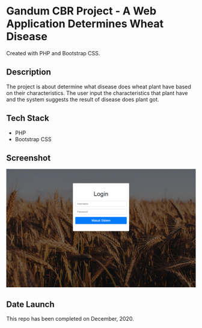 # Gandum CBR Project - A Web Application Determines Wheat Disease

Created with PHP and Bootstrap CSS.

## Description

The project is about determine what disease does wheat plant have based on their characteristics.
The user input the characteristics that plant have and the system suggests the result of disease does plant got.

## Tech Stack

- PHP
- Bootstrap CSS

## Screenshot

![Screenshot of Login](res/screenshots/image1.png)

## Date Launch

This repo has been completed on December, 2020.
